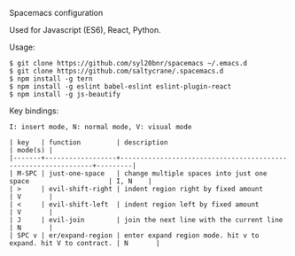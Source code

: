 Spacemacs configuration

Used for Javascript (ES6), React, Python.

Usage:

    $ git clone https://github.com/syl20bnr/spacemacs ~/.emacs.d
    $ git clone https://github.com/saltycrane/.spacemacs.d
    $ npm install -g tern
    $ npm install -g eslint babel-eslint eslint-plugin-react
    $ npm install -g js-beautify

Key bindings:

    I: insert mode, N: normal mode, V: visual mode

    | key   | function         | description                                                   | mode(s) |
    |-------+------------------+---------------------------------------------------------------+---------|
    | M-SPC | just-one-space   | change multiple spaces into just one space                    | I, N    |
    | >     | evil-shift-right | indent region right by fixed amount                           | V       |
    | <     | evil-shift-left  | indent region left by fixed amount                            | V       |
    | J     | evil-join        | join the next line with the current line                      | N       |
    | SPC v | er/expand-region | enter expand region mode. hit v to expand. hit V to contract. | N       |
